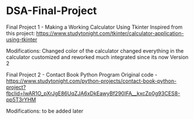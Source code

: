 # DSA-Final-Project
Final Project 1 - Making a Working Calculator Using Tkinter
Inspired from this project: https://www.studytonight.com/tkinter/calculator-application-using-tkinter

Modifications:
Changed color of the calculator
changed everything in the calculator
customized and reworked
much integrated since its now Version 2

Final Project 2 - Contact Book Python Program 
Original code - https://www.studytonight.com/python-projects/contact-book-python-project?fbclid=IwAR1O_pXrJgE86UqZJA6xDkEawyBf290IFA__kxcZp0g93CES8-pp5T3rYHM

Modifications: 
to be added later

